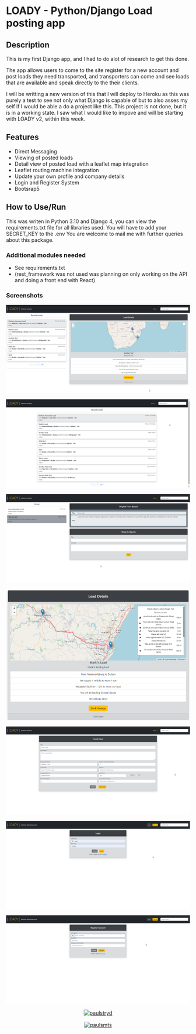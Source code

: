 # LOADY - Python/Django Load posting app

## Description

This is my first Django app, and I had to do alot of research to get this done.

The app allows users to come to the site register for a new account and post loads they need transported, and transporters can come and see loads that are available and speak directly to the their clients. 

I will be writting a new version of this that I will deploy to Heroku as this was purely a test to see not only what Django is capable of but to also asses my self if I would be able a do a project like this. This project is not done, but it is in a working state. I saw what I would like to impove and will be starting with LOADY v2, within this week.

## Features 
- Direct Messaging
- Viewing of posted loads
- Detail view of posted load with a leaflet map integration
- Leaflet routing machine integration
- Update your own profile and company details
- Login and Register System
- Bootsrap5

## How to Use/Run

This was writen in Python 3.10 and Django 4, you can view the requirements.txt file for all libraries used.
You will have to add your SECRET_KEY to the .env
You are welcome to mail me with further queries about this package.

### Additional modules needed

- See requirements.txt
- (rest_framework was not used was planning on only working on the API and doing a front end with React)

### Screenshots

![Screen Shot](./screen1.png)

![Screen Shot](./screen2.png)

![Screen Shot](./screen3.png)

![Screen Shot](./screen4.png)

![Screen Shot](./screen5.png)

![Screen Shot](./screen6.png)

![Screen Shot](./screen7.png)


<p align="center"> <a href="https://twitter.com/paulstryd" target="blank"><img src="https://img.shields.io/twitter/follow/paulstryd?logo=twitter&style=for-the-badge" alt="paulstryd" /></a> </p>

<p align="center"><a href="https://www.buymeacoffee.com/paulsmts"> <img align="center" src="https://cdn.buymeacoffee.com/buttons/v2/default-yellow.png" height="50" width="210" alt="paulsmts" /></a></p><br><br>
